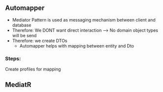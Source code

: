 
## Automapper
- Mediator Pattern is used as messaging mechanism between client and database
- Therefore: We DONT want direct interaction --> No domain object types will be send
- Therefore: we create DTOs
	- Automapper helps with mapping between entity and Dto

### Steps:

Create profiles for mapping

## MediatR